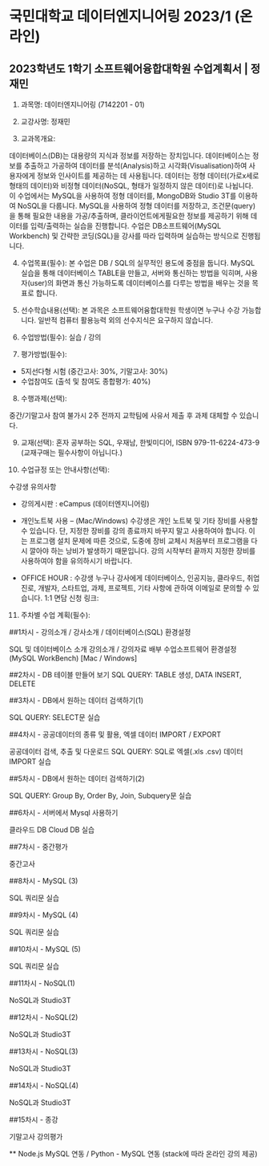 # 국민대학교 데이터엔지니어링 2023/1 (온라인)
## 2023학년도 1학기 소프트웨어융합대학원 수업계획서 | 정재민 


1. 과목명: 데이터엔지니어링 (7142201 - 01)

2. 교강사명: 정재민

3. 교과목개요: 

데이터베이스(DB)는 대용량의 지식과 정보를 저장하는 장치입니다. 데이터베이스는 정보를 추출하고 가공하여 데이터를 분석(Analysis)하고 시각화(Visualisation)하여 사용자에게 정보와 인사이트를 제공하는 데 사용됩니다. 데이터는 정형 데이터(가로x세로 형태의 데이터)와 비정형 데이터(NoSQL, 형태가 일정하지 않은 데이터)로 나뉩니다. 이 수업에서는 MySQL을 사용하여 정형 데이터를, MongoDB와 Studio 3T를 이용하여 NoSQL을 다룹니다. MySQL을 사용하여 정형 데이터를 저장하고, 조건문(query)을 통해 필요한 내용을 가공/추출하며, 클라이언트에게필요한 정보를 제공하기 위해 데이터를 입력/출력하는 실습을 진행합니다. 수업은 DB소프트웨어(MySQL Workbench) 및 간략한 코딩(SQL)을 강사를 따라 입력하며 실습하는 방식으로 진행됩니다.

4. 수업목표(필수):
본 수업은 DB / SQL의 실무적인 용도에 중점을 둡니다. MySQL 실습을 통해 데이터베이스 TABLE을 만들고, 서버와 통신하는 방법을 익히며, 사용자(user)의 화면과 통신 가능하도록 데이터베이스를 다루는 방법을 배우는 것을 목표로 합니다.

5. 선수학습내용(선택): 
본 과목은 소프트웨어융합대학원 학생이면 누구나 수강 가능합니다. 일반적 컴퓨터 활용능력 외의 선수지식은 요구하지 않습니다.

6. 수업방법(필수): 
실습 / 강의

7. 평가방법(필수): 

- 5지선다형 시험 (중간고사: 30%, 기말고사: 30%)
- 수업참여도 (출석 및 참여도 종합평가: 40%)

8. 수행과제(선택):

중간/기말고사 참여 불가시 2주 전까지 교학팀에 사유서 제출 후 과제 대체할 수 있습니다.

9. 교재(선택):
혼자 공부하는 SQL, 우재남, 한빛미디어, ISBN 979-11-6224-473-9
(교재구매는 필수사항이 아닙니다.)

10. 수업규정 또는 안내사항(선택):

수강생 유의사항
 
* 강의게시판 : eCampus (데이터엔지니어링)

* 개인노트북 사용 – (Mac/Windows) 
수강생은 개인 노트북 및 기타 장비를 사용할 수 있습니다. 단, 지정한 장비를 강의 종료까지 바꾸지 말고 사용하여야 합니다. 이는 프로그램 설치 문제에 따른 것으로, 도중에 장비 교체시 처음부터 프로그램을 다시 깔아야 하는 낭비가 발생하기 때문입니다. 강의 시작부터 끝까지 지정한 장비를 사용하여야 함을 유의하시기 바랍니다.
 
* OFFICE HOUR : 수강생 누구나 강사에게 데이터베이스, 인공지능, 클라우드, 취업진로, 개발자, 스타트업, 과제, 프로젝트, 기타 사항에 관하여 이메일로 문의할 수 있습니다. 1:1 면담 신청 링크:

11. 주차별 수업 계획(필수):

##1차시 - 강의소개 / 강사소개 / 데이터베이스(SQL) 환경설정
<p>
SQL 및 데이터베이스 소개
강의소개 / 강의자료 배부
수업소프트웨어 환경설정 (MySQL WorkBench) [Mac / Windows]

##2차시 - DB 테이블 만들어 보기
SQL QUERY: TABLE 생성, DATA INSERT, DELETE

##3차시 -  DB에서 원하는 데이터 검색하기(1)
<p>
SQL QUERY: SELECT문 실습

##4차시 - 공공데이터의 종류 및 활용, 엑셀 데이터 IMPORT / EXPORT
<p>
공공데이터 검색, 추출 및 다운로드
SQL QUERY: SQL로 엑셀(.xls .csv) 데이터 IMPORT  실습

##5차시 - DB에서 원하는 데이터 검색하기(2)
<p>
SQL QUERY: Group By, Order By, Join, Subquery문 실습

##6차시 - 서버에서 Mysql 사용하기
<p>
클라우드 DB
Cloud DB 실습

##7차시 - 중간평가
<p>
중간고사

##8차시 - MySQL (3)
<p>
SQL 쿼리문 실습 

##9차시 - MySQL (4)
<p>
SQL 쿼리문 실습 

##10차시 - MySQL (5)
<p>
SQL 쿼리문 실습 

##11차시 - NoSQL(1)
<p>
NoSQL과 Studio3T

##12차시 -  NoSQL(2)
<p>
NoSQL과 Studio3T

##13차시 - NoSQL(3)
<p>
NoSQL과 Studio3T

##14차시 - NoSQL(4)
<p>
NoSQL과 Studio3T

##15차시 - 종강
<p>
기말고사
강의평가

 ** Node.js MySQL 연동 / Python - MySQL 연동 (stack에 따라 온라인 강의 제공)
